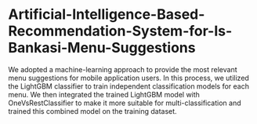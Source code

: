 # Artificial-Intelligence-Based-Recommendation-System-for-Is-Bankasi-Menu-Suggestions

We adopted a machine-learning approach to provide the most relevant menu suggestions for mobile application users. 
In this process, we utilized the LightGBM classifier to train independent classification models for each menu. 
We then integrated the trained LightGBM model with OneVsRestClassifier to make it more suitable for multi-classification and trained this combined model on the training dataset.
